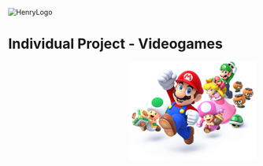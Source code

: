 ![HenryLogo](https://d31uz8lwfmyn8g.cloudfront.net/Assets/logo-henry-white-lg.png)

# Individual Project - Videogames

<p align="right">
  <img height="200" src="./videogame.png" />
</p>
